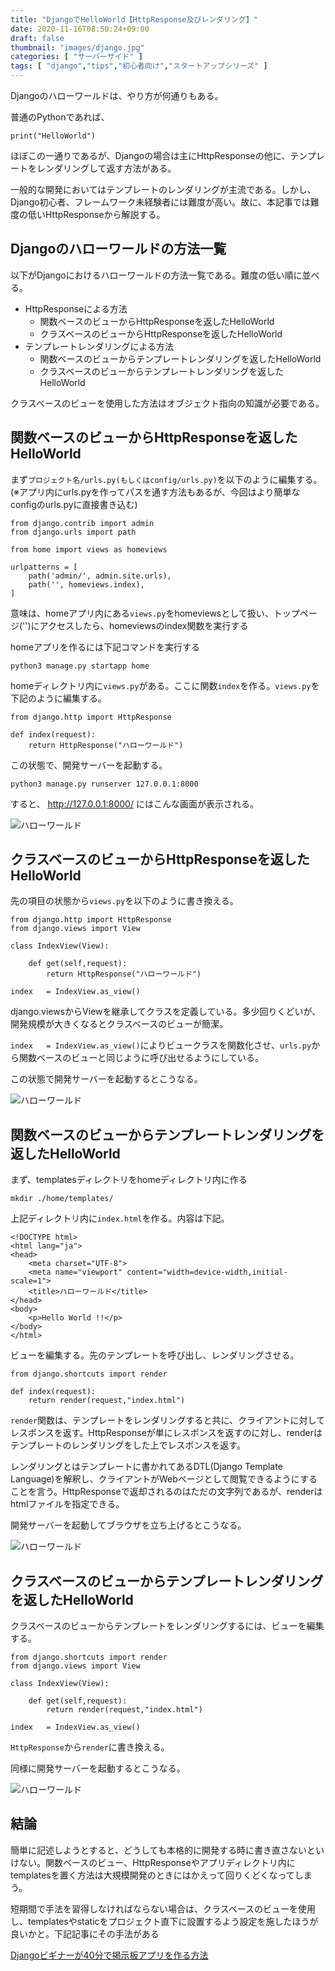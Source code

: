 ```yaml
---
title: "DjangoでHelloWorld【HttpResponse及びレンダリング】"
date: 2020-11-16T08:50:24+09:00
draft: false
thumbnail: "images/django.jpg"
categories: [ "サーバーサイド" ]
tags: [ "django","tips","初心者向け","スタートアップシリーズ" ]
---
```


Djangoのハローワールドは、やり方が何通りもある。

普通のPythonであれば、

    print("HelloWorld")

ほぼこの一通りであるが、Djangoの場合は主にHttpResponseの他に、テンプレートをレンダリングして返す方法がある。

一般的な開発においてはテンプレートのレンダリングが主流である。しかし、Django初心者、フレームワーク未経験者には難度が高い。故に、本記事では難度の低いHttpResponseから解説する。

## Djangoのハローワールドの方法一覧

以下がDjangoにおけるハローワールドの方法一覧である。難度の低い順に並べる。

- HttpResponseによる方法
    - 関数ベースのビューからHttpResponseを返したHelloWorld
    - クラスベースのビューからHttpResponseを返したHelloWorld
- テンプレートレンダリングによる方法
    - 関数ベースのビューからテンプレートレンダリングを返したHelloWorld
    - クラスベースのビューからテンプレートレンダリングを返したHelloWorld

クラスベースのビューを使用した方法はオブジェクト指向の知識が必要である。

## 関数ベースのビューからHttpResponseを返したHelloWorld

まず`プロジェクト名/urls.py(もしくはconfig/urls.py)`を以下のように編集する。(※アプリ内にurls.pyを作ってパスを通す方法もあるが、今回はより簡単なconfigのurls.pyに直接書き込む)

    from django.contrib import admin
    from django.urls import path
    
    from home import views as homeviews
    
    urlpatterns = [ 
        path('admin/', admin.site.urls),
        path('', homeviews.index),
    ]

意味は、homeアプリ内にある`views.py`をhomeviewsとして扱い、トップページ('')にアクセスしたら、homeviewsのindex関数を実行する

homeアプリを作るには下記コマンドを実行する

    python3 manage.py startapp home

homeディレクトリ内に`views.py`がある。ここに関数`index`を作る。`views.py`を下記のように編集する。

    from django.http import HttpResponse
    
    def index(request):
        return HttpResponse("ハローワールド")

この状態で、開発サーバーを起動する。

    python3 manage.py runserver 127.0.0.1:8000

すると、 http://127.0.0.1:8000/ にはこんな画面が表示される。

<div class="img-center"><img src="/images/Screenshot from 2020-11-16 11-01-37.png" alt="ハローワールド"></div>

## クラスベースのビューからHttpResponseを返したHelloWorld

先の項目の状態から`views.py`を以下のように書き換える。

    from django.http import HttpResponse
    from django.views import View
    
    class IndexView(View):
    
        def get(self,request):
            return HttpResponse("ハローワールド")
    
    index   = IndexView.as_view()

django.viewsからViewを継承してクラスを定義している。多少回りくどいが、開発規模が大きくなるとクラスベースのビューが簡潔。

`index   = IndexView.as_view()`によりビュークラスを関数化させ、`urls.py`から関数ベースのビューと同じように呼び出せるようにしている。

この状態で開発サーバーを起動するとこうなる。

<div class="img-center"><img src="/images/Screenshot from 2020-11-16 11-01-37.png" alt="ハローワールド"></div>

## 関数ベースのビューからテンプレートレンダリングを返したHelloWorld

まず、templatesディレクトリをhomeディレクトリ内に作る

    mkdir ./home/templates/

上記ディレクトリ内に`index.html`を作る。内容は下記。

    <!DOCTYPE html>
    <html lang="ja">
    <head>
        <meta charset="UTF-8">
        <meta name="viewport" content="width=device-width,initial-scale=1">
        <title>ハローワールド</title>
    </head>
    <body>
        <p>Hello World !!</p>
    </body>
    </html>

ビューを編集する。先のテンプレートを呼び出し、レンダリングさせる。

    from django.shortcuts import render
    
    def index(request):
        return render(request,"index.html")
    
`render`関数は、テンプレートをレンダリングすると共に、クライアントに対してレスポンスを返す。HttpResponseが単にレスポンスを返すのに対し、renderはテンプレートのレンダリングをした上でレスポンスを返す。

レンダリングとはテンプレートに書かれてあるDTL(Django Template Language)を解釈し、クライアントがWebページとして閲覧できるようにすることを言う。HttpResponseで返却されるのはただの文字列であるが、renderはhtmlファイルを指定できる。

開発サーバーを起動してブラウザを立ち上げるとこうなる。

<div class="img-center"><img src="/images/Screenshot from 2020-11-16 13-00-32.png" alt="ハローワールド"></div>

## クラスベースのビューからテンプレートレンダリングを返したHelloWorld

クラスベースのビューからテンプレートをレンダリングするには、ビューを編集する。

    from django.shortcuts import render
    from django.views import View
    
    class IndexView(View):
    
        def get(self,request):
            return render(request,"index.html")

    index   = IndexView.as_view()

`HttpResponse`から`render`に書き換える。

同様に開発サーバーを起動するとこうなる。

<div class="img-center"><img src="/images/Screenshot from 2020-11-16 13-00-32.png" alt="ハローワールド"></div>

## 結論

簡単に記述しようとすると、どうしても本格的に開発する時に書き直さないといけない。関数ベースのビュー、HttpResponseやアプリディレクトリ内にtemplatesを置く方法は大規模開発のときにはかえって回りくどくなってしまう。

短期間で手法を習得しなければならない場合は、クラスベースのビューを使用し、templatesやstaticをプロジェクト直下に設置するよう設定を施したほうが良いかと。下記記事にその手法がある

[Djangoビギナーが40分で掲示板アプリを作る方法](/post/startup-django/)

